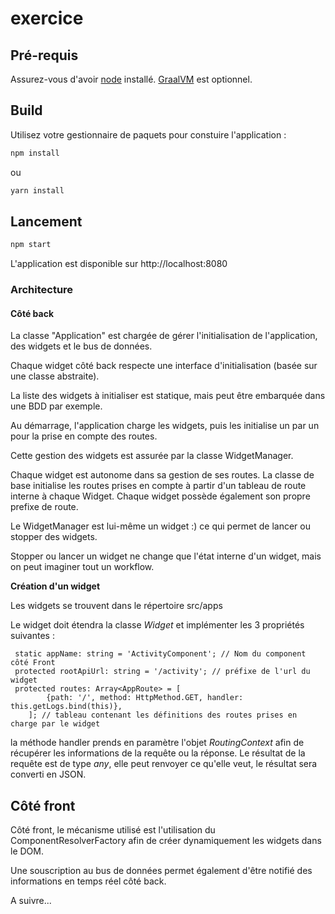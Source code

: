 # exercice

## Pré-requis
Assurez-vous d'avoir [node](https://www.nodejs.org) installé.
[GraalVM](https://www.graalvm.org) est optionnel.

## Build

Utilisez votre gestionnaire de paquets pour constuire l'application :

```sh
npm install
```

ou

```sh
yarn install
```

## Lancement

```sh
npm start
```

L'application est disponible sur http://localhost:8080

### Architecture

#### Côté back
La classe "Application" est chargée de gérer l'initialisation de l'application, des widgets et le bus de données.

Chaque widget côté back respecte une interface d'initialisation (basée sur une classe abstraite).

La liste des widgets à initialiser est statique, mais peut être embarquée dans une BDD par exemple.

Au démarrage, l'application charge les widgets, puis les initialise un par un pour la prise en compte des routes.

Cette gestion des widgets est assurée par la classe WidgetManager.

Chaque widget est autonome dans sa gestion de ses routes. La classe de base initialise les routes prises en compte à partir d'un tableau de route interne à chaque Widget. Chaque widget possède également son propre prefixe de route.

Le WidgetManager est lui-même un widget :) ce qui permet de lancer ou stopper des widgets.

Stopper ou lancer un widget ne change que l'état interne d'un widget, mais on peut imaginer tout un workflow.

__Création d'un widget__

Les widgets se trouvent dans le répertoire src/apps

Le widget doit étendra la classe *Widget* et implémenter les 3 propriétés suivantes :

```
 static appName: string = 'ActivityComponent'; // Nom du component côté Front
 protected rootApiUrl: string = '/activity'; // préfixe de l'url du widget
 protected routes: Array<AppRoute> = [
        {path: '/', method: HttpMethod.GET, handler: this.getLogs.bind(this)}, 
    ]; // tableau contenant les définitions des routes prises en charge par le widget
```

la méthode handler prends en paramètre l'objet *RoutingContext* afin de récupérer les informations de la requête ou la réponse.
Le résultat de la requête est de type *any*, elle peut renvoyer ce qu'elle veut, le résultat sera converti en JSON.


## Côté front

Côté front, le mécanisme utilisé est l'utilisation du ComponentResolverFactory afin de créer dynamiquement les widgets dans le DOM.

Une souscription au bus de données permet également d'être notifié des informations en temps réel côté back.

A suivre...